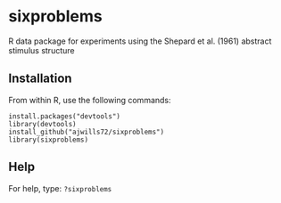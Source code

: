 # sixproblems
R data package for experiments using the Shepard et al. (1961) abstract stimulus structure
## Installation
From within R, use the following commands:
```
install.packages("devtools")
library(devtools)
install_github("ajwills72/sixproblems")
library(sixproblems)
```
## Help
For help, type:
```?sixproblems```
